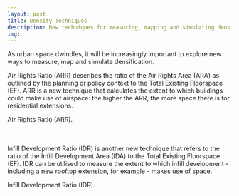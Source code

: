 ```yaml
---
layout: post
title: Density Techniques
description: New techniques for measuring, mapping and simulating density
img:
---
```


As urban space dwindles, it will be increasingly important to explore new ways to measure, map and simulate densification. 

Air Rights Ratio (ARR) describes the ratio of the Air Rights Area (ARA) as outlined by the planning or policy context to the Total Existing Floorspace (EF). ARR is a new technique that calculates the extent to which buildings could make use of airspace: the higher the ARR, the more space there is for residential extensions. 

<div class="col">
	<img class="col" src="{{ site.baseurl }}/img/formula_for_air_rights_ratio_arr.png" alt="" title=""/>
</div>

<div class="col three caption">
	Air Rights Ratio (ARR).
</div>

<br>
<br>

Infill Development Ratio (IDR) is another new technique that refers to the ratio of the Infill Development Area (IDA) to the Total Existing Floorspace (EF). IDR can be utilised to measure the extent to which infill development - including a new rooftop extension, for example - makes use of space.

<div class="col">
	<img class="col" src="{{ site.baseurl }}/img/formula_for_infill_development_ratio_idr.png" alt="" title=""/>
</div>

<div class="col three caption">
	Infill Development Ratio (IDR).
</div>
